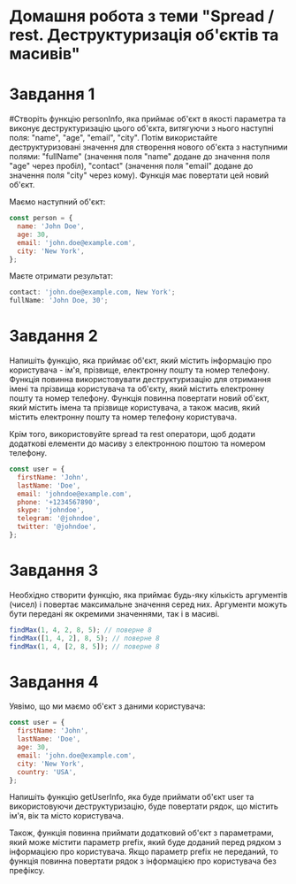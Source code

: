 # Домашня робота з теми "Spread / rest. Деструктуризація об'єктів та масивів"

# Завдання 1

#Створіть функцію personInfo, яка приймає об'єкт в якості параметра та виконує деструктуризацію цього об'єкта, витягуючи з нього наступні поля: "name", "age", "email", "city". Потім використайте деструктуризовані значення для створення нового об'єкта з наступними полями: "fullName" (значення поля "name" додане до значення поля "age" через пробіл), "contact" (значення поля "email" додане до значення поля "city" через кому). Функція має повертати цей новий об'єкт.

Маємо наступний об'єкт:

```javascript
const person = {
  name: 'John Doe',
  age: 30,
  email: 'john.doe@example.com',
  city: 'New York',
};
```

Маєте отримати результат:

```javascript
contact: 'john.doe@example.com, New York';
fullName: 'John Doe, 30';
```

# Завдання 2

Напишіть функцію, яка приймає об'єкт, який містить інформацію про користувача -
ім'я, прізвище, електронну пошту та номер телефону. Функція повинна
використовувати деструктуризацію для отримання імені та прізвища користувача та
об'єкту, який містить електронну пошту та номер телефону. Функція повинна
повертати новий об'єкт, який містить імена та прізвище користувача, а також
масив, який містить електронну пошту та номер телефону користувача.

Крім того, використовуйте spread та rest оператори, щоб додати додаткові
елементи до масиву з електронною поштою та номером телефону.

```javascript
const user = {
  firstName: 'John',
  lastName: 'Doe',
  email: 'johndoe@example.com',
  phone: '+1234567890',
  skype: 'johndoe',
  telegram: '@johndoe',
  twitter: '@johndoe',
};
```

# Завдання 3

Необхідно створити функцію, яка приймає будь-яку кількість аргументів (чисел) і
повертає максимальне значення серед них. Аргументи можуть бути передані як
окремими значеннями, так і в масиві.

```javascript
findMax(1, 4, 2, 8, 5); // поверне 8
findMax([1, 4, 2], 8, 5); // поверне 8
findMax(1, 4, [2, 8, 5]); // поверне 8
```

# Завдання 4

Уявімо, що ми маємо об'єкт з даними користувача:

```javascript
const user = {
  firstName: 'John',
  lastName: 'Doe',
  age: 30,
  email: 'john.doe@example.com',
  city: 'New York',
  country: 'USA',
};
```

Напишіть функцію getUserInfo, яка буде приймати об'єкт user та використовуючи
деструктуризацію, буде повертати рядок, що містить ім'я, вік та місто
користувача.

Також, функція повинна приймати додатковий об'єкт з параметрами, який може
містити параметр prefix, який буде доданий перед рядком з інформацією про
користувача. Якщо параметр prefix не переданий, то функція повинна повертати
рядок з інформацією про користувача без префіксу.
